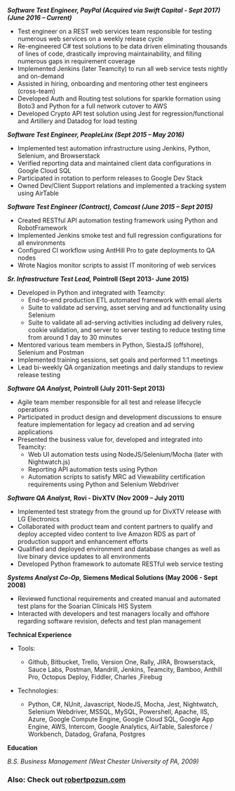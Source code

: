 **_Software Test Engineer, PayPal (Acquired via Swift Capital - Sept 2017)_**
**_(June 2016 – Current)_**  

- Test engineer on a REST web services team responsible for testing numerous web services on a weekly release cycle
- Re-engineered C# test solutions to be data driven eliminating thousands of lines of code, drastically improving maintainability, and filling numerous gaps in requirement coverage
- Implemented Jenkins (later Teamcity) to run all web service tests nightly and on-demand
- Assisted in hiring, onboarding and mentoring other test engineers (cross-team)
- Developed Auth and Routing test solutions for sparkle formation using Boto3 and Python for a full network cutover to AWS
- Developed Crypto API test solution using Jest for regression/functional and Artillery and Datadog for load testing

**_Software Test Engineer, PeopleLinx (Sept 2015 – May 2016)_**

- Implemented test automation infrastructure using Jenkins, Python, Selenium, and Browserstack
- Verified reporting data and maintained client data configurations in Google Cloud SQL
- Participated in rotation to perform releases to Google Dev Stack
- Owned Dev/Client Support relations and implemented a tracking system using AirTable

**_Software Test Engineer (Contract), Comcast (June 2015 – Sept 2015)_**

- Created RESTful API automation testing framework using Python and RobotFramework
- Implemented Jenkins smoke test and full regression configurations for all environments
- Configured CI workflow using AntHill Pro to gate deployments to QA nodes
- Wrote Nagios monitor scripts to assist IT monitoring of web services

**_Sr. Infrastructure Test Lead,_ Pointroll (Sept 2013- June 2015)**

- Developed in Python and integrated with Teamcity:
  - End-to-end production ETL automated framework with email alerts
  - Suite to validate ad serving, asset serving and ad functionality using Selenium
  - Suite to validate all ad-serving activities including ad delivery rules, cookie validation, and server to server testing to reduce testing time from around 1 day to 30 minutes
- Mentored various team members in Python, SiestaJS (offshore), Selenium and Postman
- Implemented training sessions, set goals and performed 1:1 meetings
- Lead bi-weekly QA organization meetings and daily standups to review release testing

**_Software QA Analyst,_ Pointroll (July 2011-Sept 2013)**

- Agile team member responsible for all test and release lifecycle operations
- Participated in product design and development discussions to ensure feature implementation for legacy ad creation and ad serving applications
- Presented the business value for, developed and integrated into Teamcity:
  - Web UI automation tests using NodeJS/Selenium/Mocha (later with Nightwatch.js)
  - Reporting API automation tests using Python
  - Automation scripts to satisfy MRC ad Viewability certification requirements using Python and Selenium Webdriver

**_Software QA Analyst,_ Rovi - DivXTV (Nov 2009 – July 2011)**

- Implemented test strategy from the ground up for DivXTV release with LG Electronics
- Collaborated with product team and content partners to qualify and deploy accepted video content to live Amazon RDS as part of production support and enhancement efforts
- Qualified and deployed environment and database changes as well as live binary device updates to all environments
- Developed Python framework to automate RESTful web service testing

**_Systems Analyst Co-Op,_ Siemens Medical Solutions (May 2006 - Sept 2008)**

- Reviewed functional requirements and created manual and automated test plans for the Soarian Clinicals HIS System
- Interacted with developers and test managers locally and offshore regarding software revision, defects and test plan management

**Technical Experience**

- Tools:
  - Github, Bitbucket, Trello, Version One, Rally, JIRA, Browserstack, Sauce Labs, Postman, Mandrill, Jenkins, Teamcity, Bamboo, Anthill Pro, Octopus Deploy, Fiddler, Charles ,Firebug

- Technologies:
  - Python, C#, NUnit, Javascript, NodeJS, Mocha, Jest, Nightwatch, Selenium Webdriver, MSSQL, MySQL, Powershell, Apache, IIS, Azure, Google Compute Engine, Google Cloud SQL, Google App Engine, AWS, Intercom, Google Analytics, AirTable, Salesforce / Workbench, Datadog, Grafana, Postgres

**Education**

_B.S. Business Management (West Chester University of PA,  2009)_  

### Also: Check out [robertpozun.com](http://robertpozun.com)
